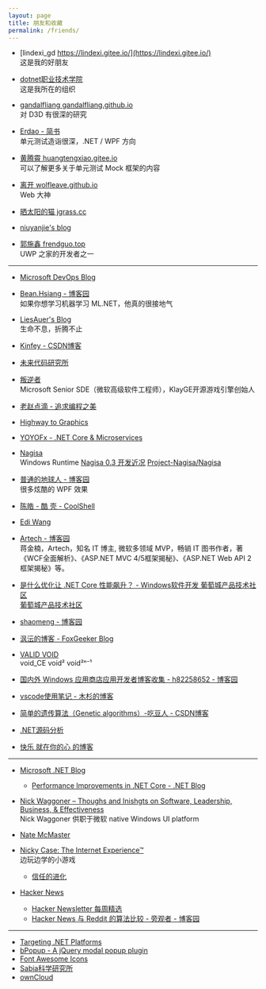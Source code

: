 ```yaml
---
layout: page
title: 朋友和收藏
permalink: /friends/
---
```


- [lindexi_gd https://lindexi.gitee.io/](https://lindexi.gitee.io/)  
    这是我的好朋友

- [dotnet职业技术学院](https://dotnet-campus.github.io/)  
    这是我所在的组织

- [gandalfliang gandalfliang.github.io](https://gandalfliang.github.io/)  
    对 D3D 有很深的研究

- [Erdao - 简书](https://www.jianshu.com/u/e51c5543bb4b)  
    单元测试造诣很深，.NET / WPF 方向

- [黄腾霄 huangtengxiao.gitee.io](https://huangtengxiao.gitee.io/)  
    可以了解更多关于单元测试 Mock 框架的内容

- [离开 wolfleave.github.io](https://wolfleave.github.io/)  
    Web 大神

- [晒太阳的猫 jgrass.cc](http://jgrass.cc/)

- [niuyanjie's blog](http://niuyanjie.gitee.io/blog/)

- [郭施鑫 frendguo.top](http://frendguo.top/)  
    UWP 之家的开发者之一

---

- [Microsoft DevOps Blog](https://blogs.msdn.microsoft.com/devops/)

- [Bean.Hsiang - 博客园](http://www.cnblogs.com/BeanHsiang/)  
    如果你想学习机器学习 ML.NET，他真的很接地气

- [LiesAuer's Blog](http://www.liesauer.net/)  
    生命不息，折腾不止

- [Kinfey - CSDN博客](https://blog.csdn.net/kinfey)

- [未来代码研究所](http://blog.atelier39.org/)

- [叛逆者](https://www.zhihu.com/people/minmin.gong/activities)  
    Microsoft Senior SDE（微软高级软件工程师），KlayGE开源游戏引擎创始人

- [老赵点滴 - 追求编程之美](http://blog.zhaojie.me/)

- [Highway to Graphics](https://zhuanlan.zhihu.com/highwaytographics)

- [YOYOFx - .NET Core & Microservices](http://blog.microservice4.net/)

- [Nagisa](http://i.pcbeta.com/home.php?mod=space&uid=3887572&do=thread&type=reply&view=me&from=space)  
    Windows Runtime [Nagisa 0.3 开发近况](http://bbs.pcbeta.com/viewthread-1778794-1-1.html) [Project-Nagisa/Nagisa](https://github.com/Project-Nagisa/Nagisa)

- [普通的地球人 - 博客园](https://www.cnblogs.com/tsliwei/default.html?page=1)  
    很多炫酷的 WPF 效果

- [陈皓 - 酷 壳 - CoolShell](https://coolshell.cn/articles/author/haoel)

- [Edi Wang](http://edi.wang/)

- [Artech - 博客园](http://www.cnblogs.com/artech/)  
    蒋金楠，Artech，知名 IT 博主, 微软多领域 MVP，畅销 IT 图书作者，著《WCF全面解析》、《ASP.NET MVC 4/5框架揭秘》、《ASP.NET Web API 2框架揭秘》等。

- [是什么优化让 .NET Core 性能飙升？ - Windows软件开发 葡萄城产品技术社区](http://gcdn.gcpowertools.com.cn/showtopic-38305-1-1.html)  
  [葡萄城产品技术社区](http://gcdn.gcpowertools.com.cn/forum.php)

- [shaomeng - 博客园](http://www.cnblogs.com/shaomeng)

- [沨沄的博客 - FoxGeeker Blog](http://ifoxfactory.com/)

- [VALID VOID](https://validvoid.net/)  
    void_CE void² void²ⁿ⁻¹

- [国内外 Windows 应用商店应用开发者博客收集 - h82258652 - 博客园](http://www.cnblogs.com/h82258652/p/4909957.html)

- [vscode使用笔记 - 木杉的博客](http://mushanshitiancai.github.io/2017/01/07/tools/vscode%E4%BD%BF%E7%94%A8%E7%AC%94%E8%AE%B0/)

- [简单的遗传算法（Genetic algorithms）-吃豆人 - CSDN博客](http://blog.csdn.net/u013564276/article/details/53470049)

- [.NET源码分析](https://zhuanlan.zhihu.com/sscli)

- [快乐 就在你的心 的博客](https://kljzndx.github.io/My-Blog/)

---

- [Microsoft .NET Blog](https://blogs.msdn.microsoft.com/dotnet/)
    - [Performance Improvements in .NET Core - .NET Blog](https://blogs.msdn.microsoft.com/dotnet/2017/06/07/performance-improvements-in-net-core/)

- [Nick Waggoner – Thoughs and Inishgts on Software, Leadership, Business, & Effectiveness](http://www.nickwaggoner.com/)  
    Nick Waggoner 供职于微软 native Windows UI platform

- [Nate McMaster](https://www.natemcmaster.com/)

- [Nicky Case: The Internet Experience™](http://ncase.me/)  
    边玩边学的小游戏
    - [信任的进化](https://www.sekai.co/trust/)

- [Hacker News](https://news.ycombinator.com/)
    - [Hacker Newsletter 每周精选](https://www.hackernewsletter.com/)
    - [Hacker News 与 Reddit 的算法比较 - 旁观者 - 博客园](http://www.cnblogs.com/zhengyun_ustc/archive/2010/12/15/amir.html)

---

- [Targeting .NET Platforms](https://www.microsoft.com/net/targeting)
- [bPopup - A jQuery modal popup plugin](http://dinbror.dk/bpopup/)
- [Font Awesome Icons](http://fontawesome.io/icons/)
- [Sabia科学研究所](https://www.sabia.cc/)
- [ownCloud](https://doc.owncloud.org/)
